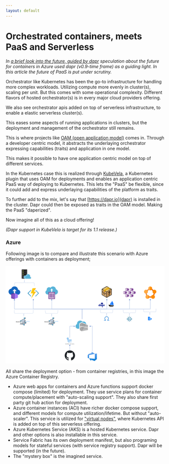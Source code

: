 ```yaml
---
layout: default
---
```


# Orchestrated containers, meets PaaS and Serverless

*In [a brief look into the future, guided by dapr](azure_containers.html) speculation about the future for containers in Azure used dapr (v0.9-time frame) as a guiding light. In this article the future of PaaS is put under scrutiny.*

Orchestrator like Kubernetes has been the go-to infrastructure for handling more complex workloads.
Utilizing compute more evenly in cluster(s), scaling per unit. But this comes with some operational complexity. Different flavors of hosted orchestrator(s) is in every major cloud providers offering.

We also see orchestrator apis added on top of serverless infrastructure, to enable a elastic serverless cluster(s).

This eases some aspects of running applications in clusters, but the deployment and management of the orchestrator still remains.

This is where projects like [OAM (open application model)](https://oam.dev) comes in. Through a developer centric model, it abstracts the underlaying orchestrator expressing capabilities (traits) and application in one model.

This makes it possible to have one application centric model on top of different services.

In the Kubernetes case this is realized through [KubeVela](https://kubevela.io/), a Kubernetes plugin that uses OAM for deployments and enables an application centric PaaS way of deploying to Kubernetes.
This lets the "PaaS" be flexible, since it could add and express underlaying capabilities of the platform as traits.

To further add to the mix, let's say that [https://dapr.io](dapr) is installed in the cluster. Dapr could then be exposed as traits in the OAM model. Making the PaaS "daperized".

Now imagine all of this as a cloud offering!

*(Dapr support in KubeVela is target for its 1.1 release.)*

### Azure

Following image is to compare and illustrate this scenario with Azure offerings with containers as deployment;

![Service definition](assets/azure_container_paas.png)

All share the deployment option - from container registries, in this image the Azure Container Registry.

- Azure web apps for containers and Azure functions support docker compose (limited) for deployment. They use service plans for container compute/placement with "auto-scaling support". They also share first party git hub action for deployment.
- Azure container instances (ACI) have richer docker compose support, and different models for compute utilization/lifetime. But without "auto-scaler".
This service is utilized for ["virtual nodes"](https://docs.microsoft.com/en-us/azure/aks/virtual-nodes), where Kubernetes API is added on top of this serverless offering.
- Azure Kubernetes Service (AKS) is a hosted Kubernetes service. Dapr and other options is also installable in this service. 
- Service Fabric has its own deployment manifest, but also programing models for stateful services (with service registry support). Dapr will be supported (in the future).
- The "mystery box" is the imagined service.

